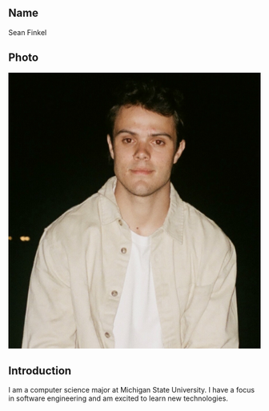 ## Name
Sean Finkel

## Photo
![profile image](/images/seanFinkel.png "Sean Finkel")

## Introduction
I am a computer science major at Michigan State University. I have a focus in software engineering and am excited to learn new technologies.
